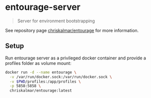 # entourage-server

> Server for environment bootstrapping

See repository page [chriskalmar/entourage](https://github.com/chriskalmar/entourage) for more information.

## Setup

Run entourage server as a privileged docker container and provide a profiles folder as volume mount:

```sh
docker run -d --name entourage \
  -v /var/run/docker.sock:/var/run/docker.sock \
  -v $PWD/profiles:/app/profiles \
  -p 5858:5858 \
  chriskalmar/entourage:latest
```
